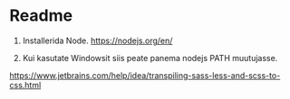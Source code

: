 # Readme 

1. Installerida Node.
   https://nodejs.org/en/
   
2. Kui kasutate Windowsit siis peate panema nodejs PATH muutujasse. 

https://www.jetbrains.com/help/idea/transpiling-sass-less-and-scss-to-css.html